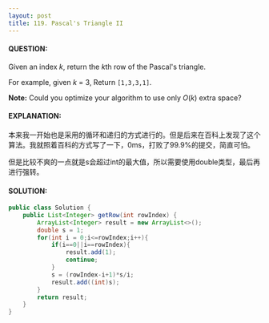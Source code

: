```yaml
---
layout: post
title: 119. Pascal's Triangle II
---
```


#### QUESTION:

Given an index *k*, return the *k*th row of the Pascal's triangle.

For example, given *k* = 3,
Return `[1,3,3,1]`.

**Note:**
Could you optimize your algorithm to use only *O*(*k*) extra space?

#### EXPLANATION:

本来我一开始也是采用的循环和递归的方式进行的。但是后来在百科上发现了这个算法。我就照着百科的方式写了一下，0ms，打败了99.9%的提交，简直可怕。

但是比较不爽的一点就是s会超过int的最大值，所以需要使用double类型，最后再进行强转。

#### SOLUTION:

```java
public class Solution {
    public List<Integer> getRow(int rowIndex) {
        ArrayList<Integer> result = new ArrayList<>();
        double s = 1;
        for(int i = 0;i<=rowIndex;i++){
            if(i==0||i==rowIndex){
                result.add(1);
                continue;
            }
            s = (rowIndex-i+1)*s/i;
            result.add((int)s);
        }
        return result;
    }
}
```

